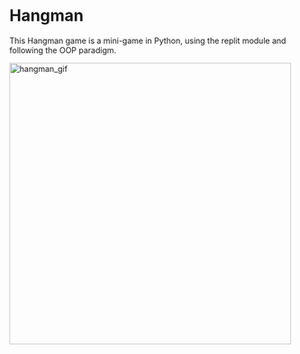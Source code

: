 # Hangman
This Hangman game is a mini-game in Python, using the replit module and following the OOP paradigm. 

<img src="https://freeimage.host/i/X0IbYx" title="hangman_gif" width="500">
